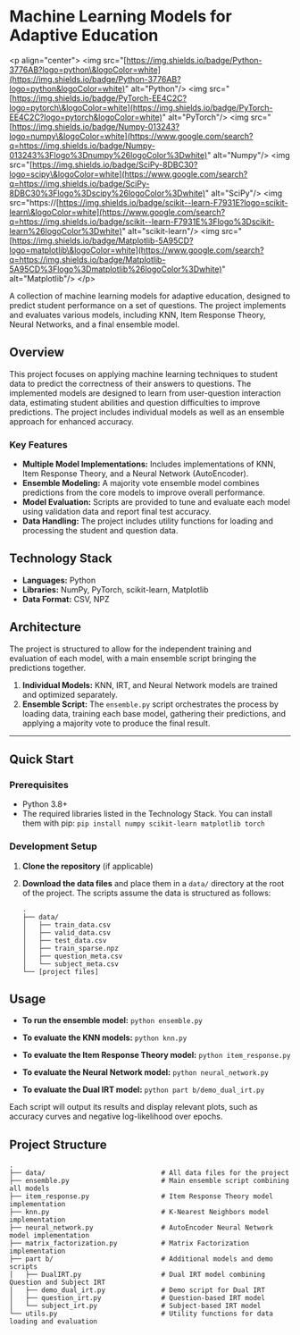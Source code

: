 # Machine Learning Models for Adaptive Education

[](https://github.com/stericishere/Machine-Learning-Model-for-Adaptive-Education)

\<p align="center"\>
\<img src="[https://img.shields.io/badge/Python-3776AB?logo=python\&logoColor=white](https://img.shields.io/badge/Python-3776AB?logo=python&logoColor=white)" alt="Python"/\>
\<img src="[https://img.shields.io/badge/PyTorch-EE4C2C?logo=pytorch\&logoColor=white](https://img.shields.io/badge/PyTorch-EE4C2C?logo=pytorch&logoColor=white)" alt="PyTorch"/\>
\<img src="[https://img.shields.io/badge/Numpy-013243?logo=numpy\&logoColor=white](https://www.google.com/search?q=https://img.shields.io/badge/Numpy-013243%3Flogo%3Dnumpy%26logoColor%3Dwhite)" alt="Numpy"/\>
\<img src="[https://img.shields.io/badge/SciPy-8DBC30?logo=scipy\&logoColor=white](https://www.google.com/search?q=https://img.shields.io/badge/SciPy-8DBC30%3Flogo%3Dscipy%26logoColor%3Dwhite)" alt="SciPy"/\>
\<img src="https://[https://img.shields.io/badge/scikit--learn-F7931E?logo=scikit-learn\&logoColor=white](https://www.google.com/search?q=https://img.shields.io/badge/scikit--learn-F7931E%3Flogo%3Dscikit-learn%26logoColor%3Dwhite)" alt="scikit-learn"/\>
\<img src="[https://img.shields.io/badge/Matplotlib-5A95CD?logo=matplotlib\&logoColor=white](https://www.google.com/search?q=https://img.shields.io/badge/Matplotlib-5A95CD%3Flogo%3Dmatplotlib%26logoColor%3Dwhite)" alt="Matplotlib"/\>
\</p\>

A collection of machine learning models for adaptive education, designed to predict student performance on a set of questions. The project implements and evaluates various models, including KNN, Item Response Theory, Neural Networks, and a final ensemble model.

## Overview

This project focuses on applying machine learning techniques to student data to predict the correctness of their answers to questions. The implemented models are designed to learn from user-question interaction data, estimating student abilities and question difficulties to improve predictions. The project includes individual models as well as an ensemble approach for enhanced accuracy.

### Key Features

  * **Multiple Model Implementations:** Includes implementations of KNN, Item Response Theory, and a Neural Network (AutoEncoder).
  * **Ensemble Modeling:** A majority vote ensemble model combines predictions from the core models to improve overall performance.
  * **Model Evaluation:** Scripts are provided to tune and evaluate each model using validation data and report final test accuracy.
  * **Data Handling:** The project includes utility functions for loading and processing the student and question data.

## Technology Stack

  * **Languages:** Python
  * **Libraries:** NumPy, PyTorch, scikit-learn, Matplotlib
  * **Data Format:** CSV, NPZ

## Architecture

The project is structured to allow for the independent training and evaluation of each model, with a main ensemble script bringing the predictions together.

1.  **Individual Models:** KNN, IRT, and Neural Network models are trained and optimized separately.
2.  **Ensemble Script:** The `ensemble.py` script orchestrates the process by loading data, training each base model, gathering their predictions, and applying a majority vote to produce the final result.

-----

## Quick Start

### Prerequisites

  * Python 3.8+
  * The required libraries listed in the Technology Stack. You can install them with pip:
    `pip install numpy scikit-learn matplotlib torch`

### Development Setup

1.  **Clone the repository** (if applicable)

2.  **Download the data files** and place them in a `data/` directory at the root of the project. The scripts assume the data is structured as follows:

    ```
    .
    ├── data/
    │   ├── train_data.csv
    │   ├── valid_data.csv
    │   ├── test_data.csv
    │   ├── train_sparse.npz
    │   ├── question_meta.csv
    │   └── subject_meta.csv
    └── [project files]
    ```

## Usage

  * **To run the ensemble model:**
    `python ensemble.py`

  * **To evaluate the KNN models:**
    `python knn.py`

  * **To evaluate the Item Response Theory model:**
    `python item_response.py`

  * **To evaluate the Neural Network model:**
    `python neural_network.py`

  * **To evaluate the Dual IRT model:**
    `python part b/demo_dual_irt.py`

Each script will output its results and display relevant plots, such as accuracy curves and negative log-likelihood over epochs.

## Project Structure

```
.
├── data/                             # All data files for the project
├── ensemble.py                       # Main ensemble script combining all models
├── item_response.py                  # Item Response Theory model implementation
├── knn.py                            # K-Nearest Neighbors model implementation
├── neural_network.py                 # AutoEncoder Neural Network model implementation
├── matrix_factorization.py           # Matrix Factorization implementation
├── part b/                           # Additional models and demo scripts
│   ├── DualIRT.py                    # Dual IRT model combining Question and Subject IRT
│   ├── demo_dual_irt.py              # Demo script for Dual IRT
│   ├── question_irt.py               # Question-based IRT model
│   └── subject_irt.py                # Subject-based IRT model
└── utils.py                          # Utility functions for data loading and evaluation
```

